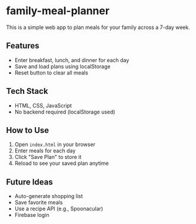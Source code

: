 # family-meal-planner

This is a simple web app to plan meals for your family across a 7-day week.

## Features
- Enter breakfast, lunch, and dinner for each day
- Save and load plans using localStorage
- Reset button to clear all meals

## Tech Stack
- HTML, CSS, JavaScript
- No backend required (localStorage used)

## How to Use
1. Open `index.html` in your browser
2. Enter meals for each day
3. Click "Save Plan" to store it
4. Reload to see your saved plan anytime

## Future Ideas
- Auto-generate shopping list
- Save favorite meals
- Use a recipe API (e.g., Spoonacular)
- Firebase login

